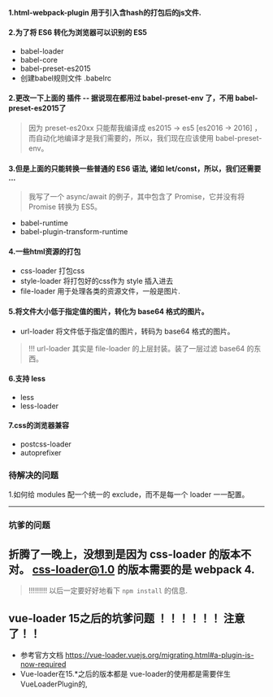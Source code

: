 #### 1.html-webpack-plugin 用于引入含hash的打包后的js文件.

#### 2.为了将 ES6 转化为浏览器可以识别的 ES5
- babel-loader
- babel-core
- babel-preset-es2015
- 创建babel规则文件 .babelrc

#### 2.更改一下上面的 插件 -- 据说现在都用过 babel-preset-env 了，不用 babel-preset-es2015了
> 因为 preset-es20xx 只能帮我编译成 es2015 -> es5 [es2016 -> 2016] ，而自动化地编译才是我们需要的，所以，我们现在应该使用 babel-preset-env。

#### 3.但是上面的只能转换一些普通的 ES6 语法, 诸如 let/const，所以，我们还需要 ...
> 我写了一个 async/await 的例子，其中包含了  Promise，它并没有将 Promise 转换为 ES5。

- babel-runtime
- babel-plugin-transform-runtime

#### 4.一些html资源的打包

- css-loader 打包css
- style-loader 将打包好的css作为 style 插入进去
- file-loader 用于处理各类的资源文件，一般是图片.

#### 5.将文件大小低于指定值的图片，转化为 base64 格式的图片。

- url-loader 将文件低于指定值的图片，转码为 base64 格式的图片。
> !!!  url-loader 其实是 file-loader 的上层封装。装了一层过滤 base64 的东西。

#### 6.支持 less

- less
- less-loader

#### 7.css的浏览器兼容

- postcss-loader
- autoprefixer


### 待解决的问题
1.如何给 modules 配一个统一的 exclude，而不是每一个 loader 一一配置。

* * *

### 坑爹的问题

## 折腾了一晚上，没想到是因为 css-loader 的版本不对。 css-loader@1.0 的版本需要的是 webpack 4.
> !!!!!!!!!  以后一定要好好地看下 `npm install` 的信息.

## vue-loader 15之后的坑爹问题  ！！！！！！   注意了！！
- 参考官方文档 https://vue-loader.vuejs.org/migrating.html#a-plugin-is-now-required
- Vue-loader在15.*之后的版本都是 vue-loader的使用都是需要伴生 VueLoaderPlugin的,